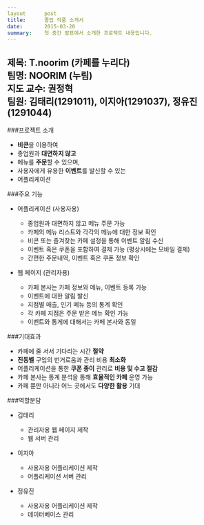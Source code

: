 ```yaml
---
layout      post
title:      졸업 작품 소개서
date:       2015-03-20
summary:    첫 중간 발표에서 소개한 프로젝트 내용입니다.
---
```


**제목**: T.noorim (카페를 누리다)  
**팀명**: NOORIM (누림)  
**지도 교수**: 권정혁  
**팀원**: 김태리(1291011), 이지아(1291037), 정유진(1291044)  
---

###프로젝트 소개  
- **비콘**을 이용하여  
- 종업원과 **대면하지 않고**  
- 메뉴를 **주문**할 수 있으며,  
- 사용자에게 유용한 **이벤트**를 발신할 수 있는  
- 어플리케이션  

###주요 기능  
- 어플리케이션 (사용자용)  
    + 종업원과 대면하지 않고 메뉴 주문 가능  
    + 카페의 메뉴 리스트와 각각의 메뉴에 대한 정보 확인  
    + 비콘 또는 즐겨찾는 카페 설정을 통해 이벤트 알림 수신  
    + 이벤트 혹은 쿠폰을 포함하여 결제 가능 (평상시에는 모바일 결제)  
    + 간편한 주문내역, 이벤트 혹은 쿠폰 정보 확인  

- 웹 페이지 (관리자용)  
    + 카페 본사는 카페 정보와 메뉴, 이벤트 등록 가능  
    + 이벤트에 대한 알림 발신  
    + 지점별 매출, 인기 메뉴 등의 통계 확인  
    + 각 카페 지점은 주문 받은 메뉴 확인 가능  
    + 이벤트와 통게에 대해서는 카페 본사와 동일  

###기대효과  
- 카페에 줄 서서 기다리는 시간 **절약**  
- **진동벨** 구입의 번거로움과 관리 비용 **최소화**  
- 어플리케이션을 통한 **쿠폰 종이** 관리로 **비용 및 수고 절감**  
- 카페 본사는 통계 분석을 통해 **효율적인 카페** 운영 가능  
- 카페 뿐만 아니라 어느 곳에서도 **다양한 활용** 기대  

###역할분담  
- 김태리  
    + 관리자용 웹 페이지 제작  
    + 웹 서버 관리  

- 이지아  
    + 사용자용 어플리케이션 제작  
    + 어플리케이션 서버 관리  

- 정유진  
    + 사용자용 어플리케이션 제작  
    + 데이터베이스 관리  